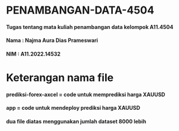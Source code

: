 # PENAMBANGAN-DATA-4504
#### Tugas tentang mata kuliah penambangan data kelompok A11.4504 
#### Nama : Najma Aura Dias Prameswari
#### NIM : A11.2022.14532

# Keterangan nama file 
#### prediksi-forex-axcel = code untuk memprediksi harga XAUUSD
#### app = code untuk mendeploy prediksi harga XAUUSD
#### dua file diatas menggunakan jumlah dataset 8000 lebih 
